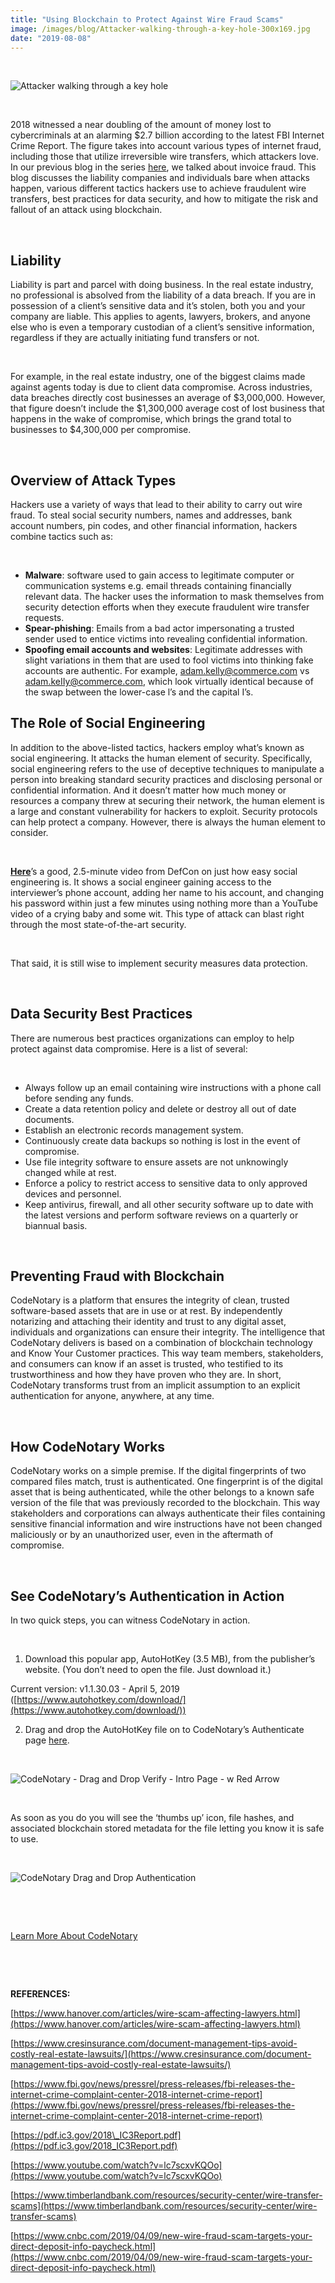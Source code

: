 ```yaml
---
title: "Using Blockchain to Protect Against Wire Fraud Scams"
image: /images/blog/Attacker-walking-through-a-key-hole-300x169.jpg
date: "2019-08-08"
---
```


 

![Attacker walking through a key hole](/images/blog/Attacker-walking-through-a-key-hole-300x169.jpg)

 

2018 witnessed a near doubling of the amount of money lost to cybercriminals at an alarming $2.7 billion according to the latest FBI Internet Crime Report. The figure takes into account various types of internet fraud, including those that utilize irreversible wire transfers, which attackers love. In our previous blog in the series [here](https://www.codenotary.io/protecting-against-120mm-invoice-scam-loss-using-blockchain/), we talked about invoice fraud. This blog discusses the liability companies and individuals bare when attacks happen, various different tactics hackers use to achieve fraudulent wire transfers, best practices for data security, and how to mitigate the risk and fallout of an attack using blockchain.

 

## **Liability**

Liability is part and parcel with doing business. In the real estate industry, no professional is absolved from the liability of a data breach. If you are in possession of a client’s sensitive data and it’s stolen, both you and your company are liable. This applies to agents, lawyers, brokers, and anyone else who is even a temporary custodian of a client’s sensitive information, regardless if they are actually initiating fund transfers or not. 

 

For example, in the real estate industry, one of the biggest claims made against agents today is due to client data compromise. Across industries, data breaches directly cost businesses an average of $3,000,000. However, that figure doesn’t include the $1,300,000 average cost of lost business that happens in the wake of compromise, which brings the grand total to businesses to $4,300,000 per compromise.

 

## **Overview of Attack Types** 

Hackers use a variety of ways that lead to their ability to carry out wire fraud. To steal social security numbers, names and addresses, bank account numbers, pin codes, and other financial information, hackers combine tactics such as:

 

- **Malware**: software used to gain access to legitimate computer or communication systems e.g. email threads containing financially relevant data. The hacker uses the information to mask themselves from security detection efforts when they execute fraudulent wire transfer requests. 
- **Spear-phishing**: Emails from a bad actor impersonating a trusted sender used to entice victims into revealing confidential information. 
- **Spoofing email accounts and websites**: Legitimate addresses with slight variations in them that are used to fool victims into thinking fake accounts are authentic. For example, [adam.kelly@commerce.com](mailto:adam.kelly@commerce.com) vs [adam.keIIy@commerce.com](mailto:adam.keIIy@commerce.com), which look virtually identical because of the swap between the lower-case l’s and the capital I’s. 

## **The Role of Social Engineering**

In addition to the above-listed tactics, hackers employ what’s known as social engineering. It attacks the human element of security. Specifically, social engineering refers to the use of deceptive techniques to manipulate a person into breaking standard security practices and disclosing personal or confidential information. And it doesn’t matter how much money or resources a company threw at securing their network, the human element is a large and constant vulnerability for hackers to exploit. Security protocols can help protect a company. However, there is always the human element to consider. 

 

**[Here](https://www.youtube.com/watch?v=lc7scxvKQOo)**’s a good, 2.5-minute video from DefCon on just how easy social engineering is. It shows a social engineer gaining access to the interviewer’s phone account, adding her name to his account, and changing his password within just a few minutes using nothing more than a YouTube video of a crying baby and some wit. This type of attack can blast right through the most state-of-the-art security. 

 

That said, it is still wise to implement security measures data protection. 

 

## **Data Security Best Practices**

There are numerous best practices organizations can employ to help protect against data compromise. Here is a list of several:

 

- Always follow up an email containing wire instructions with a phone call before sending any funds. 
- Create a data retention policy and delete or destroy all out of date documents.
- Establish an electronic records management system.
- Continuously create data backups so nothing is lost in the event of compromise.
- Use file integrity software to ensure assets are not unknowingly changed while at rest.
- Enforce a policy to restrict access to sensitive data to only approved devices and personnel.
- Keep antivirus, firewall, and all other security software up to date with the latest versions and perform software reviews on a quarterly or biannual basis. 

 

## **Preventing Fraud with Blockchain**

CodeNotary is a platform that ensures the integrity of clean, trusted software-based assets that are in use or at rest. By independently notarizing and attaching their identity and trust to any digital asset, individuals and organizations can ensure their integrity. The intelligence that CodeNotary delivers is based on a combination of blockchain technology and Know Your Customer practices. This way team members, stakeholders, and consumers can know if an asset is trusted, who testified to its trustworthiness and how they have proven who they are. In short, CodeNotary transforms trust from an implicit assumption to an explicit authentication for anyone, anywhere, at any time. 

 

## **How CodeNotary Works**

CodeNotary works on a simple premise. If the digital fingerprints of two compared files match, trust is authenticated. One fingerprint is of the digital asset that is being authenticated, while the other belongs to a known safe version of the file that was previously recorded to the blockchain. This way stakeholders and corporations can always authenticate their files containing sensitive financial information and wire instructions have not been changed maliciously or by an unauthorized user, even in the aftermath of compromise. 

 

## **See CodeNotary’s Authentication in Action**

In two quick steps, you can witness CodeNotary in action.

 

1. Download this popular app, AutoHotKey (3.5 MB), from the publisher’s website. (You don’t need to open the file. Just download it.)

 Current version: v1.1.30.03 - April 5, 2019 ([https://www.autohotkey.com/download/](https://www.autohotkey.com/download/))

 2. Drag and drop the AutoHotKey file on to CodeNotary’s Authenticate page [here](https://authenticate.codenotary.io).

 

![CodeNotary - Drag and Drop Verify - Intro Page - w Red Arrow](/images/blog/CodeNotary-Drag-and-Drop-Verify-Intro-Page-w-Red-Arrow-300x242.png)

 

As soon as you do you will see the ‘thumbs up’ icon, file hashes, and associated blockchain stored metadata for the file letting you know it is safe to use. 

 

![CodeNotary Drag and Drop Authentication](/images/blog/Screenshot-2019-08-08-11.32.44-300x211.png)

 

 

[Learn More About CodeNotary](https://codenotary.io)

 

 

**REFERENCES:**

[https://www.hanover.com/articles/wire-scam-affecting-lawyers.html](https://www.hanover.com/articles/wire-scam-affecting-lawyers.html)

[https://www.cresinsurance.com/document-management-tips-avoid-costly-real-estate-lawsuits/](https://www.cresinsurance.com/document-management-tips-avoid-costly-real-estate-lawsuits/)

[https://www.fbi.gov/news/pressrel/press-releases/fbi-releases-the-internet-crime-complaint-center-2018-internet-crime-report](https://www.fbi.gov/news/pressrel/press-releases/fbi-releases-the-internet-crime-complaint-center-2018-internet-crime-report)

[https://pdf.ic3.gov/2018\_IC3Report.pdf](https://pdf.ic3.gov/2018_IC3Report.pdf)

[https://www.youtube.com/watch?v=lc7scxvKQOo](https://www.youtube.com/watch?v=lc7scxvKQOo)

[https://www.timberlandbank.com/resources/security-center/wire-transfer-scams](https://www.timberlandbank.com/resources/security-center/wire-transfer-scams)

[https://www.cnbc.com/2019/04/09/new-wire-fraud-scam-targets-your-direct-deposit-info-paycheck.html](https://www.cnbc.com/2019/04/09/new-wire-fraud-scam-targets-your-direct-deposit-info-paycheck.html)
